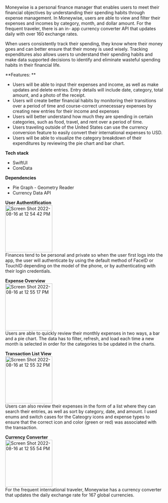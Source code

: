 Moneywise is a personal finance manager that enables users to meet their financial objectives by understanding their spending habits through expense management. In Moneywise, users are able to view and filter their expenses and incomes by category, month, and dollar amount.  For the frequent traveler, there is an in- app currency converter API that updates daily with over 160 exchange rates. 

When users consistently track their spending, they know where their money goes and can better ensure that their money is used wisely. Tracking expenditures also allows users to understand their spending habits and make data supported decisions to identify and eliminate wasteful spending habits in their financial life. 

**Features: **
- Users will be able to input their expenses and income, as well as make updates and delete entries. Entry details will include date, category, total amount, and a photo of the receipt.
- Users will create better financial habits by monitoring their transitions over a period of time and course-correct unnecessary expenses by creating new entries for their income and expenses 
- Users will better understand how much they are spending in certain categories, such as food, travel, and rent over a period of time. 
- Users traveling outside of the United States can use the currency conversion feature to easily convert their international expenses to USD.
- Users will be able to visualize the category breakdown of their expenditures by reviewing the pie chart and bar chart.

**Tech stack**
- SwiftUI 
- CoreData

**Dependencies**
- Pie Graph - Geometry Reader
- Currency Data API 

**User Authentification**
<br>
<img width="150" alt="Screen Shot 2022-08-16 at 12 54 42 PM" src="https://user-images.githubusercontent.com/98146281/184977002-a1267b69-0ab9-4484-8436-8657fe7de01c.png">
<br>
Finances tend to be personal and private so when the user first logs into the app, the user will authenticate by using the default method of FaceID or TouchID depending on the model of the phone, or by authenticating with their login credentials. 

**Expense Overview**
<br>
<img width="150" alt="Screen Shot 2022-08-16 at 12 55 17 PM" src="https://user-images.githubusercontent.com/98146281/184977169-1782affe-bfcc-4dca-af6e-6d6db3314005.png">
<br>
Users are able to quickly review their monthly expenses in two ways, a bar and a pie chart. The data has to filter, refresh, and load each time a new month is selected in order for the categories to be updated in the charts. 


**Transaction List View**
<br>
<img width="150" alt="Screen Shot 2022-08-16 at 12 55 32 PM" src="https://user-images.githubusercontent.com/98146281/184977262-24204fed-f0f5-4b7b-acc5-0d412d19cf46.png">
<br>
Users can also review their expenses in the form of a list where they can search their entries, as well as sort by category, date, and amount. I used enums and switch cases for the Cateogry icons and expense types to ensure that the correct icon and color (green or red) was associated with the transaction.

**Currency Converter**
<br>
<img width="150" alt="Screen Shot 2022-08-16 at 12 55 54 PM" src="https://user-images.githubusercontent.com/98146281/184977582-1ee12b15-25db-41eb-9571-636961b216a2.png">
<br>
For the frequent international traveler, Moneywise has a currency converter that updates the daily exchange rate for 167 global currencies. 
